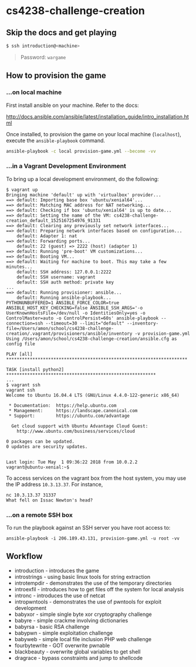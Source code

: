 # cs4238-challenge-creation

## Skip the docs and get playing

```sh
$ ssh introduction@<machine>
```
> Password: `wargame`

## How to provision the game

### ...on local machine

First install ansible on your machine. Refer to the docs:

http://docs.ansible.com/ansible/latest/installation_guide/intro_installation.html

Once installed, to provision the game on your local machine (`localhost`), execute the `ansible-playbook` command.

```sh
ansible-playbook -c local provision-game.yml --become -vv
```

### ...in a Vagrant Development Environment

To bring up a local development environment, do the following:

```shell
$ vagrant up
Bringing machine 'default' up with 'virtualbox' provider...
==> default: Importing base box 'ubuntu/xenial64'...
==> default: Matching MAC address for NAT networking...
==> default: Checking if box 'ubuntu/xenial64' is up to date...
==> default: Setting the name of the VM: cs4238-challenge-creation_default_1525167254976_91331
==> default: Clearing any previously set network interfaces...
==> default: Preparing network interfaces based on configuration...
    default: Adapter 1: nat
==> default: Forwarding ports...
    default: 22 (guest) => 2222 (host) (adapter 1)
==> default: Running 'pre-boot' VM customizations...
==> default: Booting VM...
==> default: Waiting for machine to boot. This may take a few minutes...
    default: SSH address: 127.0.0.1:2222
    default: SSH username: vagrant
    default: SSH auth method: private key
...
==> default: Running provisioner: ansible...
    default: Running ansible-playbook...
PYTHONUNBUFFERED=1 ANSIBLE_FORCE_COLOR=true ANSIBLE_HOST_KEY_CHECKING=false ANSIBLE_SSH_ARGS='-o UserKnownHostsFile=/dev/null -o IdentitiesOnly=yes -o ControlMaster=auto -o ControlPersist=60s' ansible-playbook --connection=ssh --timeout=30 --limit="default" --inventory-file=/Users/amon/school/cs4238-challenge-creation/.vagrant/provisioners/ansible/inventory -v provision-game.yml
Using /Users/amon/school/cs4238-challenge-creation/ansible.cfg as config file

PLAY [all] *********************************************************************

TASK [install python2] *********************************************************
...
$ vagrant ssh
vagrant ssh
Welcome to Ubuntu 16.04.4 LTS (GNU/Linux 4.4.0-122-generic x86_64)

 * Documentation:  https://help.ubuntu.com
 * Management:     https://landscape.canonical.com
 * Support:        https://ubuntu.com/advantage

  Get cloud support with Ubuntu Advantage Cloud Guest:
    http://www.ubuntu.com/business/services/cloud

0 packages can be updated.
0 updates are security updates.


Last login: Tue May  1 09:36:22 2018 from 10.0.2.2
vagrant@ubuntu-xenial:~$
```

To access services on the vagrant box from the host system, you may use the IP
address `10.3.13.37`. For instance,

```shell
nc 10.3.13.37 31337
What fell on Issac Newton's head?
```

### ...on a remote SSH box

To run the playbook against an SSH server you have root access to:

```shell
ansible-playbook -i 206.189.43.131, provision-game.yml -u root -vv
```

## Workflow

+ introduction - introduces the game
+ introstrings - using basic linux tools for string extraction
+ introtempdir - demonstrates the use of the temporary directories
+ introexfil - introduces how to get files off the system for local analysis
+ intronc - introduces the use of netcat
+ intropwntools - demonstrates the use of pwntools for exploit development
+ babyxor - simple single byte xor cryptography challenge
+ babyre - simple crackme involving dictionaries
+ babyrsa - basic RSA challenge
+ babypwn - simple exploitation challenge
+ babyweb - simple local file inclusion PHP web challenge
+ fourbytewrite - GOT overwrite pwnable
+ blackbeauty - overwrite global variables to get shell
+ dragrace - bypass constraints and jump to shellcode

